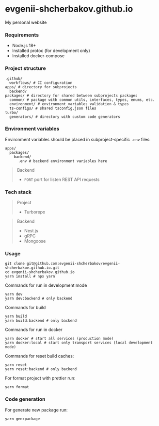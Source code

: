 # evgenii-shcherbakov.github.io
My personal website

### Requirements

- Node.js 18+
- Installed protoc (for development only)
- Installed docker-compose

### Project structure

```shell
.github/
  workflows/ # CI configuration
apps/ # directory for subprojects
  backend/
packages/ # directory for shared between subprojects packages
  common/ # package with common utils, interfaces, types, enums, etc.
  environment/ # environment variables validation & types
  ts-configs/ # shared tsconfig.json files
turbo/
  generators/ # directory with custom code generators
```

### Environment variables

Environment variables should be placed in subproject-specific `.env` files:

```shell
apps/
  packages/
    backend/
      .env # backend environment variables here
```

> Backend
> 
> - `PORT` port for listen REST API requests

### Tech stack

> Project
> 
> - Turborepo

> Backend
> 
> - Nest.js
> - gRPC
> - Mongoose

### Usage

```shell
git clone git@github.com:evgenii-shcherbakov/evgenii-shcherbakov.github.io.git
cd evgenii-shcherbakov.github.io
yarn install # npx yarn
```

Commands for run in development mode

```shell
yarn dev
yarn dev:backend # only backend
```

Commands for build

```shell
yarn build
yarn build:backend # only backend
```

Commands for run in docker

```shell
yarn docker # start all services (production mode)
yarn docker:local # start only transport services (local development mode)
```

Commands for reset build caches:
```shell
yarn reset
yarn reset:backend # only backend
```

For format project with prettier run:
```shell
yarn format
```

### Code generation

For generate new package run:
```shell
yarn gen:package
```
